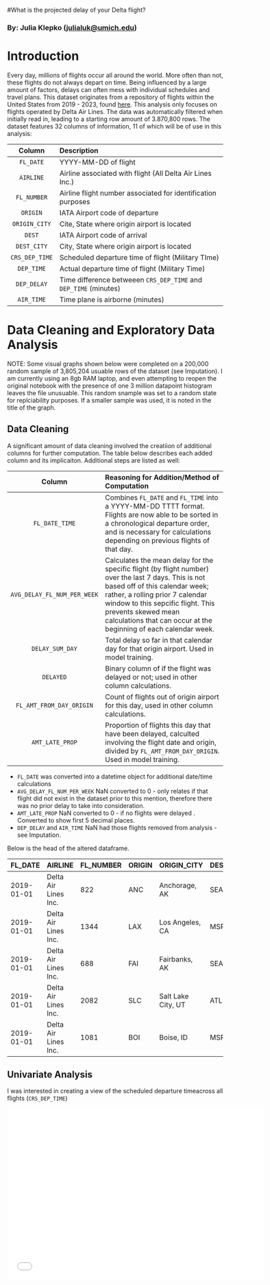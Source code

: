 #What is the projected delay of your Delta flight?
### By: Julia Klepko (julialuk@umich.edu)

# Introduction

Every day, millions of flights occur all around the world. More often than not, these flights do not always depart on time. Being influenced by a large amount of factors, delays can often mess with individual schedules and travel plans. This dataset originates from a repository of flights within the United States from 2019 - 2023, found [here](https://www.kaggle.com/datasets/patrickzel/flight-delay-and-cancellation-dataset-2019-2023/versions/6). This analysis only focuses on flights operated by Delta Air Lines. The data was automatically filtered when initially read in, leading to a starting row amount of 3.870,800 rows. The dataset features 32 columns of information, 11 of which will be of use in this analysis:

| Column     | Description |
|:----------:|:------------|
| `FL_DATE`    | YYYY-MM-DD of flight |
| `AIRLINE`    | Airline associated with flight (All Delta Air Lines Inc.) |
| `FL_NUMBER`    | Airline flight number associated for identification purposes |
| `ORIGIN`    | IATA Airport code of departure |
| `ORIGIN_CITY`    | Cite, State where origin airport is located |
| `DEST`    | IATA Airport code of arrival |
| `DEST_CITY`    | City, State where origin airport is located |
| `CRS_DEP_TIME`    | Scheduled departure time of flight (Military TIme) |
| `DEP_TIME`    | Actual departure time of flight (Military Time) |
| `DEP_DELAY`    | Time difference betweeen `CRS_DEP_TIME` and `DEP_TIME` (minutes) |
| `AIR_TIME`    | Time plane is airborne (minutes) |


# Data Cleaning and Exploratory Data Analysis

NOTE: Some visual graphs shown below were completed on a 200,000 random sample of 3,805,204 usuable rows of the dataset (see Imputation). I am currently using an 8gb RAM laptop, and even attempting to reopen the original notebook with the presence of one 3 million datapoint histogram leaves the file unusuable. This random snample was set to a random state for replciability purposes. If a smaller sample was used, it is noted in the title of the graph. 

## Data Cleaning
A significant amount of data cleaning involved the creatiion of additional columns for further computation. The table below describes each added column and its implicaiton. Additional steps are listed as well:

| Column     | Reasoning for Addition/Method of Computation|
|:----------:|:------------|
| `FL_DATE_TIME`    | Combines `FL_DATE` and `FL_TIME` into a YYYY-MM-DD TTTT format. Flights are now able to be sorted in a chronological departure order, and is necessary for calculations depending on previous flights of that day. |
| `AVG_DELAY_FL_NUM_PER_WEEK`   | Calculates the mean delay for the specific flight (by flight number) over the last 7 days. This is not based off of this calendar week; rather, a rolling prior 7 calendar window to this sepcific flight. This prevents skewed mean calculations that can occur at the beginning of each calendar week. |
| `DELAY_SUM_DAY`    | Total delay so far in that calendar day for that origin airport. Used in model training. |
| `DELAYED`    | Binary column of if the flight was delayed or not; used in other column calculations. |
| `FL_AMT_FROM_DAY_ORIGIN`    | Count of flights out of origin airport for this day, used in other column calculations. |
| `AMT_LATE_PROP`    | Proportion of flights this day that have been delayed, calculted involving the flight date and origin, divided by `FL_AMT_FROM_DAY_ORIGIN`. Used in model training. |


- `FL_DATE` was converted into a datetime object for additional date/time calculations
- `AVG_DELAY_FL_NUM_PER_WEEK` NaN converted to 0 - only relates if that flight did not exist in the dataset prior to this mention, therefore there was no prior delay to take into consideration. 
- `AMT_LATE_PROP` NaN converted to 0 - if no flights were delayed . Converted to show first 5 decimal places.
- `DEP_DELAY` and `AIR_TIME` NaN had those flights removed from analysis - see Imputation.


Below is the head of the altered dataframe.

| FL_DATE   | AIRLINE                | FL_NUMBER | ORIGIN | ORIGIN_CITY           | DEST | DEST_CITY             | CRS_DEP_TIME | DEP_TIME | DEP_DELAY | AIR_TIME | FL_DATE_TIME         | AVG_DELAY_FL_NUM_PER_WEEK | DELAY_SUM_DAY | DELAYED | FL_AMT_FROM_DAY_ORIGIN | AMT_LATE_PROP |
|-----------|------------------------|-----------|--------|-----------------------|------|-----------------------|--------------|----------|-----------|----------|----------------------|---------------------------|----------------|---------|------------------------|---------------|
| 2019-01-01| Delta Air Lines Inc.    | 822       | ANC    | Anchorage, AK         | SEA  | Seattle, WA           | 30           | 23.0     | -7.0      | 173.0    | 2019-01-01 30        | 0.0                       | -7.0           | 0       | 3                      | 0.00000       |
| 2019-01-01| Delta Air Lines Inc.    | 1344      | LAX    | Los Angeles, CA       | MSP  | Minneapolis, MN       | 40           | 42.0     | 2.0       | 182.0    | 2019-01-01 40        | 0.0                       | 2.0            | 1       | 82                     | 0.42683       |
| 2019-01-01| Delta Air Lines Inc.    | 688       | FAI    | Fairbanks, AK         | SEA  | Seattle, WA           | 45           | 41.0     | -4.0      | 178.0    | 2019-01-01 45        | 0.0                       | -4.0           | 0       | 1                      | 0.00000       |
| 2019-01-01| Delta Air Lines Inc.    | 2082      | SLC    | Salt Lake City, UT    | ATL  | Atlanta, GA           | 59           | 54.0     | -5.0      | 185.0    | 2019-01-01 59        | 0.0                       | -5.0           | 0       | 95                     | 0.22105       |
| 2019-01-01| Delta Air Lines Inc.    | 1081      | BOI    | Boise, ID             | MSP  | Minneapolis, MN       | 520          | 516.0    | -4.0      | 148.0    | 2019-01-01 520       | 0.0                       | -4.0           | 0       | 2                      | 0.00000       |



## Univariate Analysis 
I was interested in creating a view of the scheduled departure timeacross all flights (`CRS_DEP_TIME`)

 <iframe
 src="assets/uni2.html"
 width="600"
 height="400"
 frameborder="0"
 </iframe>

This was produced in a 24 bin histogram to see the amount of flights departing with that hour. It is interesting to note the stop of commercial flight departures during the night (most likely for crew to rest and for enviornmental noise), yet a significant amount of flights are in the early hours of the morning. 

This can be compared with the actual departure time across all flights (`DEP_TIME`) as shown below:

This keeps a similar shape as the first histogram, yet the amount of flights is more averaged across the bins, mainly due to the amount of flights that are either slightly delayed or depart a few minutes ahead of schedule. 


## Bivariate Analysis
I wanted to see if there was a visual correclation between the flight delay and the duration that the flight was in the air (`AIR_TIME` and `DEP_DELAY`).
## Interesting Aggregates

## Imputation
Though `DEP_DELAY` and `AIR_TIME` could theoretically have their missigng values imputation, it would be impractical and not accurately possible for this analysis. Due to  `DEP_DELAY` being the prediction column (see Baseline Model), NaN values should not be present in this prediction - attempting to impute averages can lead to the model incorrectly producing predictions. This removed around 57217 flights, or around 1.5% for this analysis. 8,379 `AIR_TIME` flights were removed as well; a visual track of the rows with this missing value was seemingly random and could seem to be easily predictable other than case-by- case. This left 3,805,204 rows for the model analysis.

# Framing a Prediction Problem

# Baseline Model

# Final Model
